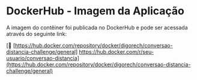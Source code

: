 # DockerHub - Imagem da Aplicação

A imagem do contêiner foi publicada no DockerHub e pode ser acessada através do seguinte link:

[🔗 [https://hub.docker.com/repository/docker/digorech/conversao-distancia-challenge/general] https://hub.docker.com/r/seu-usuario/conversao-distancia](https://hub.docker.com/repository/docker/digorech/conversao-distancia-challenge/general)


